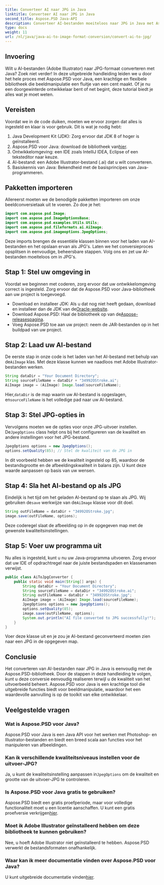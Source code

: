 ```yaml
---
title: Converteer AI naar JPG in Java
linktitle: Converteer AI naar JPG in Java
second_title: Aspose.PSD Java-API
description: Converteer AI-bestanden moeiteloos naar JPG in Java met Aspose.PSD. Volg onze stapsgewijze handleiding voor hoogwaardige beeldconversie.
type: docs
weight: 11
url: /nl/java/java-ai-to-image-format-conversion/convert-ai-to-jpg/
---
```

## Invoering
Wilt u AI-bestanden (Adobe Illustrator) naar JPG-formaat converteren met Java? Zoek niet verder! In deze uitgebreide handleiding leiden we u door het hele proces met Aspose.PSD voor Java, een krachtige en flexibele bibliotheek die beeldmanipulatie een fluitje van een cent maakt. Of je nu een doorgewinterde ontwikkelaar bent of net begint, deze tutorial biedt je alles wat je moet weten.
## Vereisten
Voordat we in de code duiken, moeten we ervoor zorgen dat alles is ingesteld en klaar is voor gebruik. Dit is wat je nodig hebt:
1. Java Development Kit (JDK): Zorg ervoor dat JDK 8 of hoger is geïnstalleerd.
2.  Aspose.PSD voor Java: download de bibliotheek van[hier](https://releases.aspose.com/psd/java/).
3. Ontwikkelomgeving: een IDE zoals IntelliJ IDEA, Eclipse of een teksteditor naar keuze.
4. AI-bestand: een Adobe Illustrator-bestand (.ai) dat u wilt converteren.
5. Basiskennis van Java: Bekendheid met de basisprincipes van Java-programmeren.
## Pakketten importeren
Allereerst moeten we de benodigde pakketten importeren om onze beeldconversietaak uit te voeren. Zo doe je het:
```java
import com.aspose.psd.Image;
import com.aspose.psd.ImageOptionsBase;
import com.aspose.psd.examples.Utils.Utils;
import com.aspose.psd.fileformats.ai.AiImage;
import com.aspose.psd.imageoptions.JpegOptions;
```
Deze imports brengen de essentiële klassen binnen voor het laden van AI-bestanden en het opslaan ervan als JPG's.
Laten we het conversieproces opsplitsen in eenvoudige, beheersbare stappen. Volg ons en zet uw AI-bestanden moeiteloos om in JPG's.
## Stap 1: Stel uw omgeving in
Voordat we beginnen met coderen, zorg ervoor dat uw ontwikkelomgeving correct is ingesteld. Zorg ervoor dat de Aspose.PSD voor Java-bibliotheek aan uw project is toegevoegd.
-  Download en installeer JDK: Als u dat nog niet heeft gedaan, download en installeer dan de JDK van de[Oracle-website](https://www.oracle.com/java/technologies/javase-downloads.html).
-  Download Aspose.PSD: Haal de bibliotheek op van de[Aspose-releasespagina](https://releases.aspose.com/psd/java/).
- Voeg Aspose.PSD toe aan uw project: neem de JAR-bestanden op in het buildpad van uw project.
## Stap 2: Laad uw AI-bestand
 De eerste stap in onze code is het laden van het AI-bestand met behulp van de`AiImage` klas. Met deze klasse kunnen we naadloos met Adobe Illustrator-bestanden werken.
```java
String dataDir = "Your Document Directory";
String sourceFileName = dataDir + "34992OStroke.ai";
AiImage image = (AiImage) Image.load(sourceFileName);
```
 Hier,`dataDir` is de map waarin uw AI-bestand is opgeslagen, en`sourceFileName` is het volledige pad naar uw AI-bestand.
## Stap 3: Stel JPG-opties in
 Vervolgens moeten we de opties voor onze JPG-uitvoer instellen. De`JpegOptions` class helpt ons bij het configureren van de kwaliteit en andere instellingen voor het JPG-bestand.
```java
JpegOptions options = new JpegOptions();
options.setQuality(85); // Stel de kwaliteit van de JPG in
```
In dit voorbeeld hebben we de kwaliteit ingesteld op 85, waardoor de bestandsgrootte en de afbeeldingskwaliteit in balans zijn. U kunt deze waarde aanpassen op basis van uw wensen.
## Stap 4: Sla het AI-bestand op als JPG
 Eindelijk is het tijd om het geladen AI-bestand op te slaan als JPG. Wij gebruiken de`save` werkwijze van de`AiImage` klasse voor dit doel.
```java
String outFileName = dataDir + "34992OStroke.jpg";
image.save(outFileName, options);
```
Deze coderegel slaat de afbeelding op in de opgegeven map met de gewenste kwaliteitsinstellingen.
## Stap 5: Voer uw programma uit
Nu alles is ingesteld, kunt u nu uw Java-programma uitvoeren. Zorg ervoor dat uw IDE of opdrachtregel naar de juiste bestandspaden en klassenamen verwijst.
```java
public class AiToJpgConverter {
    public static void main(String[] args) {
        String dataDir = "Your Document Directory";
        String sourceFileName = dataDir + "34992OStroke.ai";
        String outFileName = dataDir + "34992OStroke.jpg";
        AiImage image = (AiImage) Image.load(sourceFileName);
        JpegOptions options = new JpegOptions();
        options.setQuality(85);
        image.save(outFileName, options);
        System.out.println("AI file converted to JPG successfully!");
    }
}
```
Voer deze klasse uit en je zou je AI-bestand geconverteerd moeten zien naar een JPG in de opgegeven map.
## Conclusie
Het converteren van AI-bestanden naar JPG in Java is eenvoudig met de Aspose.PSD-bibliotheek. Door de stappen in deze handleiding te volgen, kunt u deze conversie eenvoudig realiseren terwijl u de kwaliteit van het uitvoerbeeld beheert. Aspose.PSD voor Java is een krachtige tool die uitgebreide functies biedt voor beeldmanipulatie, waardoor het een waardevolle aanvulling is op de toolkit van elke ontwikkelaar.
## Veelgestelde vragen
### Wat is Aspose.PSD voor Java?
Aspose.PSD voor Java is een Java API voor het werken met Photoshop- en Illustrator-bestanden en biedt een breed scala aan functies voor het manipuleren van afbeeldingen.
### Kan ik verschillende kwaliteitsniveaus instellen voor de uitvoer-JPG?
 Ja, u kunt de kwaliteitsinstelling aanpassen in`JpegOptions` om de kwaliteit en grootte van de uitvoer-JPG te controleren.
### Is Aspose.PSD voor Java gratis te gebruiken?
Aspose.PSD biedt een gratis proefperiode, maar voor volledige functionaliteit moet u een licentie aanschaffen. U kunt een gratis proefversie verkrijgen[hier](https://releases.aspose.com/).
### Moet ik Adobe Illustrator geïnstalleerd hebben om deze bibliotheek te kunnen gebruiken?
Nee, u hoeft Adobe Illustrator niet geïnstalleerd te hebben. Aspose.PSD verwerkt de bestandsformaten onafhankelijk.
### Waar kan ik meer documentatie vinden over Aspose.PSD voor Java?
 U kunt uitgebreide documentatie vinden[hier](https://reference.aspose.com/psd/java/).